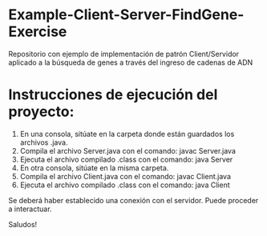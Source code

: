 # Example-Client-Server-FindGene-Exercise
Repositorio con ejemplo de implementación de patrón Client/Servidor aplicado a la búsqueda de genes a través del ingreso de cadenas de ADN


# Instrucciones de ejecución del proyecto:

1. En una consola, sitúate en la carpeta donde están guardados los archivos .java.
2. Compila el archivo Server.java con el comando: javac Server.java
3. Ejecuta el archivo compilado .class con el comando: java Server
4. En otra consola, sitúate en la misma carpeta.
5. Compila el archivo Client.java con el comando: javac Client.java
6. Ejecuta el archivo compilado .class con el comando: java Client

Se deberá haber establecido una conexión con el servidor. 
Puede proceder a interactuar.

Saludos!

